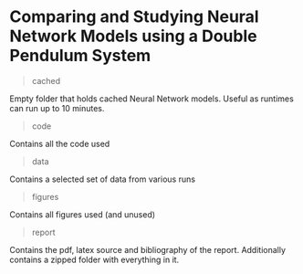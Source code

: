 # Comparing and Studying Neural Network Models using a Double Pendulum System 

>cached

Empty folder that holds cached Neural Network models. Useful as runtimes can run up to 10 minutes.

>code

Contains all the code used

>data

Contains a selected set of data from various runs

>figures

Contains all figures used (and unused)

>report

Contains the pdf, latex source and bibliography of the report. Additionally contains a zipped folder with everything in it.